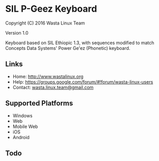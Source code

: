 SIL P-Geez Keyboard
===================

Copyright (C) 2016 Wasta Linux Team

Version 1.0

Keyboard based on SIL Ethiopic 1.3, with sequences modified to match
Concepts Data Systems' Power Ge'ez (Phonetic) keyboard.

Links
-----

 * Home:     <http://www.wastalinux.org>
 * Help:     <https://groups.google.com/forum/#!forum/wasta-linux-users>
 * Contact:  <wasta.linux.team@gmail.com>

Supported Platforms
-------------------
 * Windows
 * Web
 * Mobile Web
 * iOS
 * Android

Todo
----
